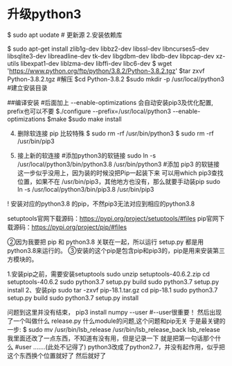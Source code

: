 # 升级python3
$ sudo apt uodate   # 更新源
2.安装依赖库

$ sudo apt-get install zlib1g-dev libbz2-dev libssl-dev libncurses5-dev libsqlite3-dev libreadline-dev tk-dev libgdbm-dev libdb-dev libpcap-dev xz-utils libexpat1-dev liblzma-dev libffi-dev libc6-dev
$ wget 'https://www.python.org/ftp/python/3.8.2/Python-3.8.2.tgz'
$tar zxvf Python-3.8.2.tgz #解压
$cd Python-3.8.2
$sudo mkdir -p /usr/local/python3 #建立安装目录

##编译安装
#后面加上 --enable-optimizations 会自动安装pip3及优化配置, prefix也可以不要
$./configure --prefix=/usr/local/python3  --enable-optimizations
$make
$sudo make install

4. 删除软连接 pip 比较特殊
$ sudo rm -rf /usr/bin/python3
$ sudo rm -rf /usr/bin/pip3

5. 接上新的软连接
#添加python3的软链接
sudo ln -s /usr/local/python3/bin/python3.8 /usr/bin/python3
#添加 pip3 的软链接 这一步似乎没用上，因为装的时候没把Pip一起装下来   可以用which pip3查找位置，如果不在 /usr/bin/pip3，其他地方也没有，那么就要手动装pip
sudo ln -s /usr/local/python3/bin/pip3.8 /usr/bin/pip3

! 安装对应的python3.8 的pip，不然pip3无法对应到相应的python3.8

setuptools官网下载源码：https://pypi.org/project/setuptools/#files
pip官网下载源码：https://pypi.org/project/pip/#files

②因为我要把 pip 和 python3.8 关联在一起，所以运行 setup.py 都是用python3.8来运行的。
③安装的这个pip是包含pip和pip3的，pip是用来安装第三方模块的。

1.安装pip之前，需要安装setuptools
sudo unzip setuptools-40.6.2.zip
cd setuptools-40.6.2
sudo python3.7 setup.py build
sudo python3.7 setup.py install
2、安装pip
sudo tar -zxvf pip-18.1.tar.gz
cd pip-18.1
sudo python3.7 setup.py build
sudo python3.7 setup.py install

问题到这里并没有结束，
pip3 install numpy --user    #--user很重要！
然后出现了一个叫做什么  release.py 什么module的问题,这个问题和pip无关
于是最关键的一步:
$ sudo mv /usr/bin/lsb_release /usr/bin/lsb_release_back
lsb_release 我里面还改了一点东西，不知道有没有用，但是记录一下
就是把第一句话那个什么 #user .......(此处不记得了) python3改成了python2.7，并没有起作用，似乎把这个东西换个位置就好了
然后就好了
